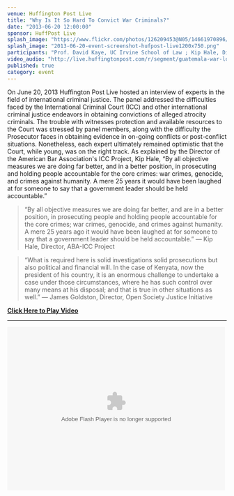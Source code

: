 ```yaml
---
venue: Huffington Post Live
title: "Why Is It So Hard To Convict War Criminals?"
date: "2013-06-20 12:00:00"
sponsor: HuffPost Live
splash_image: "https://www.flickr.com/photos/126209453@N05/14661970896/in/set-72157645709514566"
splash_image: "2013-06-20-event-screenshot-hufpost-live1200x750.png"
participants: "Prof. David Kaye, UC Irvine School of Law ; Kip Hale, Director of the ABA-International Criminal Court Project; James Jackson, Defense Lawyer, ICTY; James Goldston, Executive Director, Open Society Justice Initiative"
video_audio: "http://live.huffingtonpost.com/r/segment/guatemala-war-lord-rios-montt-has-conviction-overturned-by-courts/519af892fe34440b9e000002 "
published: true
category: event
---
```


On June 20, 2013 Huffington Post Live hosted an interview of experts in the field of international criminal justice. The panel addressed the difficulties faced by the International Criminal Court (ICC) and other international criminal justice endeavors in obtaining convictions of alleged atrocity criminals. The trouble with witnesses protection and  available resources to the Court was stressed by panel members, along with the difficulty the Prosecutor faces in obtaining evidence in on-going conflicts or post-conflict situations. Nonetheless, each expert ultimately remained optimistic that the Court, while young, was on the right track. As explained by the Director of the American Bar Association's ICC Project, Kip Hale, “By all objective measures we are doing far better, and in a better position, in prosecuting and holding people accountable for the core crimes: war crimes, genocide, and crimes against humanity. A mere 25 years it would have been laughed at for someone to say that a government leader should be held accountable.”

> “By all objective measures we are doing far better, and are in a better position, in 	prosecuting people and holding people accountable for the core crimes; war crimes, genocide, and crimes against humanity. A mere 25 years ago it would have been laughed at for someone to say that a government leader should be held accountable.”
— Kip Hale, Director, ABA-ICC Project

> “What is required here is solid investigations solid prosecutions but also political and financial will. In the case of Kenyata, now the president of his country, it is an enormous challenge to undertake a case under those circumstances, where he has such control over many means at his disposal; and that is true in other situations as well.”
— James Goldston, Director, Open Society Justice Initiative

[**Click Here to Play Video**](http://live.huffingtonpost.com/r/segment/guatemala-war-lord-rios-montt-has-conviction-overturned-by-courts/519af892fe34440b9e000002  "Video")

---

<object width="500" height="375"> <param name="flashvars" value="offsite=true&lang=en-us&page_show_url=%2Fphotos%2F126209453%40N05%2Fsets%2F72157645709514566%2Fshow%2F&page_show_back_url=%2Fphotos%2F126209453%40N05%2Fsets%2F72157645709514566%2F&set_id=72157645709514566&jump_to="></param> <param name="movie" value="https://www.flickr.com/apps/slideshow/show.swf?v=1611612882"></param> <param name="allowFullScreen" value="true"></param><embed type="application/x-shockwave-flash" src="https://www.flickr.com/apps/slideshow/show.swf?v=1611612882" allowFullScreen="true" flashvars="offsite=true&lang=en-us&page_show_url=%2Fphotos%2F126209453%40N05%2Fsets%2F72157645709514566%2Fshow%2F&page_show_back_url=%2Fphotos%2F126209453%40N05%2Fsets%2F72157645709514566%2F&set_id=72157645709514566&jump_to=" width="500" height="375"></embed></object>
